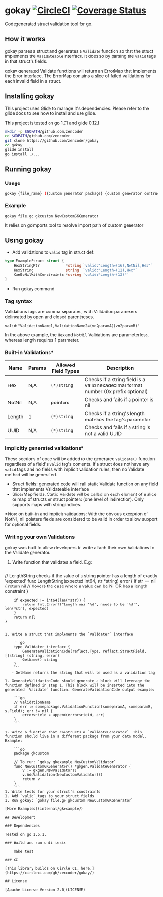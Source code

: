 # gokay [![CircleCI](https://circleci.com/gh/zencoder/gokay.svg?style=svg&circle-token=90f42bc5cbb6fe74834f7649d67298130431d88d)](https://circleci.com/gh/zencoder/gokay) [![Coverage Status](https://coveralls.io/repos/github/zencoder/gokay/badge.svg?branch=circle-fixes&t=A2kWWv)](https://coveralls.io/github/zencoder/gokay?branch=circle-fixes)
Codegenerated struct validation tool for go.

## How it works
gokay parses a struct and generates a `Validate` function so that the struct implements the `Validateable` interface. It does so by parsing the `valid` tags in that struct's fields.

gokay generated Validate functions will return an ErrorMap that implements the Error interface. The ErrorMap contains a slice of failed validations for each invalid field in a struct.

## Installing gokay

This project uses [Glide](https://github.com/Masterminds/glide) to manage it's dependencies. Please refer to the glide docs to see how to install and use glide.

This project is tested on go 1.7.1 and glide 0.12.1

```bash
mkdir -p $GOPATH/github.com/zencoder
cd $GOPATH/github.com/zencoder
git clone https://github.com/zencoder/gokay
cd gokay
glide install
go install ./...
```

## Running gokay
### Usage
```	sh
gokay {file_name} ({custom generator package} {custom generator contructor})
```

### Example

```sh
gokay file.go gkcustom NewCustomGKGenerator
```

It relies on goimports tool to resolve import path of custom generator

## Using gokay
- Add validations to `valid` tag in struct def:

```go
type ExampleStruct struct {
	HexStringPtr            *string `valid:"Length=(16),NotNil,Hex"`
	HexString               string  `valid:"Length=(12),Hex"`
	CanBeNilWithConstraints *string `valid:"Length=(12)"`
}
```

- Run gokay command

### Tag syntax
Validations tags are comma separated, with Validation parameters delineated by open and closed parentheses.

`valid:"ValidationName1,ValidationName2=(vn2paramA)(vn2paramB)"`

In the above example, the `Hex` and `NotNil` Validations are parameterless, whereas length requires 1 parameter.

### Built-in Validations*
Name | Params | Allowed Field Types | Description
---- | ------------------- | ------ | -----------
Hex  | N/A | `(*)string` | Checks if a string field is a valid hexadecimal format number (0x prefix optional)
NotNil | N/A | pointers | Checks and fails if a pointer is nil
Length | 1 | `(*)string` | Checks if a string's length matches the tag's parameter
UUID | N/A | `(*)string` | Checks and fails if a string is not a valid UUID

### Implicitly generated validations*
These sections of code will be added to the generated `Validate()` function regardless of a field's `valid` tag's contents.
If a struct does not have any `valid` tags and no fields with implicit validation rules, then no Validate method will be generated.

- Struct fields: generated code will call static Validate function on any field that implements Validateable interface
- Slice/Map fields: Static Validate will be called on each element of a slice or map of structs or struct pointers (one level of indirection). Only supports maps with string indices.


*Note on built-in and implicit validations: With the obvious exception of NotNil, nil pointers fields are considered to be valid in order to allow support for optional fields.

### Writing your own Validations
gokay was built to allow developers to write attach their own Validations to the Validate generator.

1. Write function that validates a field. E.g:
   
	```go
// LengthString checks if the value of a string pointer has a length of exactly 'expected'
	func LengthString(expected int64, str *string) error {
		if str == nil {
			return nil // Covers the case where a value can be Nil OR has a length constraint
		}
	
		if expected != int64(len(*str)) {
			return fmt.Errorf("Length was '%d', needs to be '%d'", len(*str), expected)
		}
		return nil
	}
```

1. Write a struct that implements the `Validater` interface

    ```go
    type Validater interface {
		GenerateValidationCode(reflect.Type, reflect.StructField, []string) (string, error)
		GetName() string
	}
	```
   - GetName returns the string that will be used as a validation tag

1. GenerateValidationCode should generate a block will leverage the function defined in step 1. This block will be inserted into the generated `Validate` function. GenerateValidationCode output example:
    
    ```go
    // ValidationName
	if err := somepackage.ValidationFunction(someparamA, someparamB, s.Field); err != nil {
		errorsField = append(errorsField, err)
	}
	```

1. Write a function that constructs a `ValidateGenerator`. This function should live in a different package from your data model. Example:

	```go
	package gkcustom
	
	// To run: `gokay gkexample NewCustomValidator`
	func NewCustomGKGenerator() *gkgen.ValidateGenerator {
		v := gkgen.NewValidator()
		v.AddValidation(NewCustomValidator())
		return v
	}
	```
1. Write tests for your struct's constraints
1. Add `valid` tags to your struct fields
1. Run gokay: `gokay file.go gkcustom NewCustomGKGenerator`

[More Examples](internal/gkexample/)

## Development

### Dependencies

Tested on go 1.5.1.

### Build and run unit tests

    make test
    
### CI

[This library builds on Circle CI, here.](https://circleci.com/gh/zencoder/gokay/)

## License

[Apache License Version 2.0](LICENSE)

